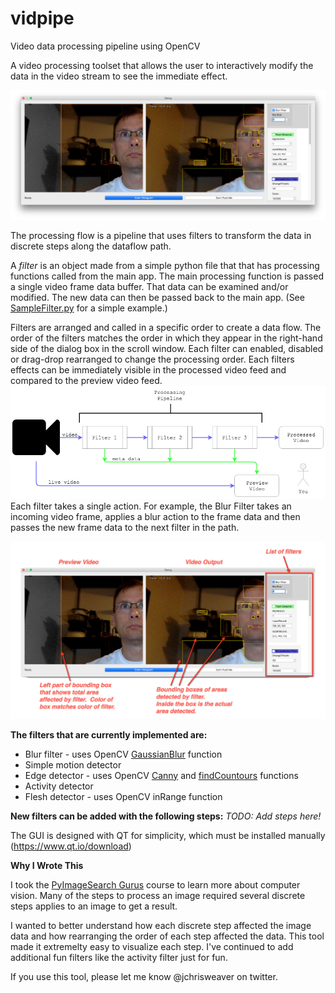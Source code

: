 # vidpipe
Video data processing pipeline using OpenCV

A video processing toolset that allows the user to interactively modify the data in the video stream to
see the immediate effect.

![VidPipe GUI](./images/VidPipe.png)

The processing flow is a pipeline that uses filters to transform the data in discrete steps along the dataflow path.

A *filter* is an object made from a simple python file that that has processing functions called from the main app.  The main processing function is passed a single video frame data buffer.  That data can be examined and/or modified.  The new data can then be passed back to the main app.  (See [SampleFilter.py](https://github.com/jchrisweaver/vidpipe/blob/master/vidpipe/SampleFilter.py) for a simple example.)  

Filters are arranged and called in a specific order to create a data flow.  The order of the filters matches the order in which they appear in the right-hand side of the dialog box in the scroll window.  Each filter can enabled, disabled or drag-drop rearranged to change the processing order.  Each filters effects can be immediately visible in the processed video feed and compared to the preview video feed.
![Pipeline Overview](./images/PipelineOverview.png)
Each filter takes a single action.  For example, the Blur Filter takes an incoming video frame, applies a blur action to the frame data and then passes the new frame data to the next filter in the path.

![GUI Guide](./images/VidPipe-Guide.png)

**The filters that are currently implemented are:**

* Blur filter - uses OpenCV [GaussianBlur](https://docs.opencv.org/2.4/modules/imgproc/doc/filtering.html?highlight=gaussianblur#gaussianblur) function
* Simple motion detector
* Edge detector - uses OpenCV [Canny](https://docs.opencv.org/2.4/modules/imgproc/doc/feature_detection.html?highlight=canny#canny) and [findCountours](https://docs.opencv.org/2.4/modules/imgproc/doc/structural_analysis_and_shape_descriptors.html?highlight=findcontoures#findcontours) functions
* Activity detector
* Flesh detector - uses OpenCV inRange function

**New filters can be added with the following steps:**
*TODO: Add steps here!*

The GUI is designed with QT for simplicity, which must be installed manually (https://www.qt.io/download)

**Why I Wrote This**

I took the [PyImageSearch Gurus](https://www.pyimagesearch.com/pyimagesearch-gurus/) course to learn more about computer vision.  Many of
the steps to process an image required several discrete steps applies to an image to get a result.

I wanted to better understand how each discrete step affected the image data and how rearranging the 
order of each step affected the data.  This tool made it extremelty easy to visualize each step.  I've
continued to add additional fun filters like the activity filter just for fun.

If you use this tool, please let me know @jchrisweaver on twitter.
<!--stackedit_data:
eyJoaXN0b3J5IjpbLTgxMzEzMjc2NCw4MDAxNTU0MSwxMTQ5Mj
Q3MjAsMTQ2OTEzOTk3Ml19
-->